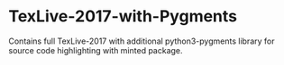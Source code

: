 # TexLive-2017-with-Pygments
Contains full TexLive-2017 with additional python3-pygments library for source code highlighting with minted package.
